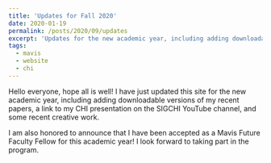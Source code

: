```yaml
---
title: 'Updates for Fall 2020'
date: 2020-01-19
permalink: /posts/2020/09/updates
excerpt: 'Updates for the new academic year, including adding downloadable versions of my recent papers, a link to my CHI presentation on the SIGCHI YouTube channel, and some recent creative work. Also, I am a Mavis Future Faculty Fellow!'
tags:
  - mavis
  - website
  - chi
---
```


Hello everyone, hope all is well! I have just updated this site for the new academic year, including adding downloadable versions of my recent papers, a link to my CHI presentation on the SIGCHI YouTube channel, and some recent creative work. 

I am also honored to announce that I have been accepted as a Mavis Future Faculty Fellow for this academic year! I look forward to taking part in the program.